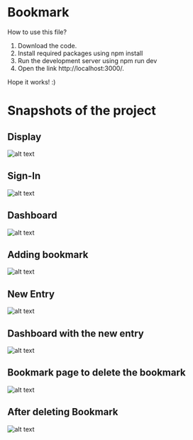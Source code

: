 # Bookmark

How to use this file?

1. Download the code.
2. Install required packages using npm install
3. Run the development server using npm run dev
4. Open the link http://localhost:3000/.

Hope it works! :)

# Snapshots of the project

## Display
![alt text](https://github.com/kapoor1909/Youtube-Bookmark/blob/main/images/Login%20page.png)

## Sign-In
![alt text](https://github.com/kapoor1909/Youtube-Bookmark/blob/main/images/auth.png)

## Dashboard
![alt text](https://github.com/kapoor1909/Youtube-Bookmark/blob/main/images/dashboard.png)

## Adding bookmark
![alt text](https://github.com/kapoor1909/Youtube-Bookmark/blob/main/images/add.png)

## New Entry
![alt text](https://github.com/kapoor1909/Youtube-Bookmark/blob/main/images/entry.png)

## Dashboard with the new entry
![alt text](https://github.com/kapoor1909/Youtube-Bookmark/blob/main/images/dashboard%20item.png)

## Bookmark page to delete the bookmark
![alt text](https://github.com/kapoor1909/Youtube-Bookmark/blob/main/images/bookmark%20item.png)

## After deleting Bookmark
![alt text](https://github.com/kapoor1909/Youtube-Bookmark/blob/main/images/delete%20item.png)


